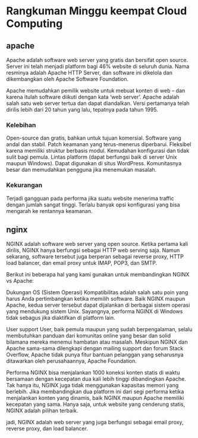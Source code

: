 # Rangkuman Minggu keempat Cloud Computing

## apache

Apache adalah software web server yang gratis dan bersifat open source. Server ini telah menjadi platform bagi 46% website di seluruh dunia. Nama resminya adalah Apache HTTP Server, dan software ini dikelola dan dikembangkan oleh Apache Software Foundation.

Apache memudahkan pemilik website untuk mebuat konten di web – dan karena itulah software diikuti dengan kata ‘web server’. Apache adalah salah satu web server tertua dan dapat diandalkan. Versi pertamanya telah dirilis lebih dari 20 tahun yang lalu, tepatnya pada tahun 1995.

### Kelebihan

Open-source dan gratis, bahkan untuk tujuan komersial.
Software yang andal dan stabil.
Patch keamanan yang terus-menerus diperbarui.
Fleksibel karena memiliki struktur berbasis modul.
Kemudahan konfigurasi dan tidak sulit bagi pemula.
Lintas platform (dapat berfungsi baik di server Unix maupun Windows).
Dapat digunakan di situs WordPress.
Komunitasnya besar dan memudahkan pengguna jika menemukan masalah.

### Kekurangan

Terjadi gangguan pada performa jika suatu website menerima traffic dengan jumlah sangat tinggi.
Terlalu banyak opsi konfigurasi yang bisa mengarah ke rentannya keamanan.

## nginx

NGINX adalah software web server yang open source. Ketika pertama kali dirilis, NGINX hanya berfungsi sebagai HTTP web serving saja. Namun sekarang, software tersebut juga berperan sebagai reverse proxy, HTTP load balancer, dan email proxy untuk IMAP, POP3, dan SMTP.

Berikut ini beberapa hal yang kami gunakan untuk membandingkan NGINX vs Apache:

Dukungan OS (Sistem Operasi)
Kompatibilitas adalah salah satu poin yang harus Anda pertimbangkan ketika memilih software. Baik NGINX maupun Apache, kedua server tersebut dapat dijalankan di berbagai sistem operasi yang mendukung sistem Unix. Sayangnya, performa NGINX di Windows tidak sebagus jika diaktifkan di platform lain.

User support
User, baik pemula maupun yang sudah berpengalaman, selalu membutuhkan panduan dari komunitas online yang besar dan solid bilamana mereka menemui hambatan atau masalah. Meskipun NGINX dan Apache sama-sama dilengkapi dengan mailing support dan forum Stack Overflow, Apache tidak punya fitur bantuan pelanggan yang seharusnya ditawarkan oleh perusahaannya, Apache Foundation.

Performa
NGINX bisa menjalankan 1000 koneksi konten statis di waktu bersamaan dengan kecepatan dua kali lebih tinggi dibandingkan Apache. Tak hanya itu, NGINX juga tidak menggunakan kapasitas memori yang berlebih. Jika membandingkan dua platform ini dari segi performa ketika menjalankan konten yang dinamis, baik NGINX maupun Apache memiliki kecepatan yang sama. Hanya saja, untuk website yang cenderung statis, NGINX adalah pilihan terbaik.

jadi, NGINX adalah web server yang juga berfungsi sebagai email proxy, reverse proxy, dan load balancer.

## 